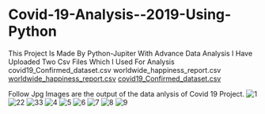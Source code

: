 # Covid-19-Analysis--2019-Using-Python
This Project Is Made By Python-Jupiter With Advance Data Analysis
I Have Uploaded Two Csv Files Which I Used For Analysis 
covid19_Confirmed_dataset.csv
worldwide_happiness_report.csv
[worldwide_happiness_report.csv](https://github.com/ExRohanIOS/Covid-19-Analysis--2019-Using-Python/files/11199041/worldwide_happiness_report.csv)
[covid19_Confirmed_dataset.csv](https://github.com/ExRohanIOS/Covid-19-Analysis--2019-Using-Python/files/11199043/covid19_Confirmed_dataset.csv)

Follow Jpg Images are the output of the data anlysis of Covid 19 Project.
![1](https://user-images.githubusercontent.com/130452818/231129042-8f8dd6c2-2458-4df5-bea9-504e5b4fa346.png)
![22](https://user-images.githubusercontent.com/130452818/231129663-451a83cb-1acc-4607-9893-0585f550ea63.png)
![33](https://user-images.githubusercontent.com/130452818/231129692-52dc613a-2034-48bd-ab22-b92fad3194f9.png)
![4](https://user-images.githubusercontent.com/130452818/231129097-3022a187-2f5e-497e-a1ff-4110973ba534.png)
![5](https://user-images.githubusercontent.com/130452818/231129106-bde2e9fe-783a-4bc9-a880-2639f8b63958.png)
![6](https://user-images.githubusercontent.com/130452818/231129114-07eaf727-195d-46f0-bd65-d9cfce928888.png)
![7](https://user-images.githubusercontent.com/130452818/231129121-eaa4a017-9671-4062-be36-4a36ae276221.png)
![8](https://user-images.githubusercontent.com/130452818/231129133-69b143b8-719b-431a-91e4-a7767e9a33dd.png)
![9](https://user-images.githubusercontent.com/130452818/231129156-5a6c675c-6a56-4190-8c0a-7e837c3b7fca.png)
